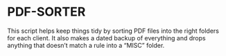 # PDF-SORTER
This script helps keep things tidy by sorting PDF files into the right folders for each client. It also makes a dated backup of everything and drops anything that doesn’t match a rule into a “MISC” folder.
